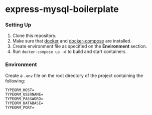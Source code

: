 # express-mysql-boilerplate

### Setting Up
1. Clone this repository.
2. Make sure that [docker](https://docs.docker.com/get-docker/) and [docker-compose](https://docs.docker.com/compose/install/) are installed.
3. Create environment file as specified on the **Environment** section.
4. Run `docker-compose up -d` to build and start containers.

### Environment
Create a `.env` file on the root directory of the project containing the following:
```
TYPEORM_HOST=
TYPEORM_USERNAME=
TYPEORM_PASSWORD=
TYPEORM_DATABASE=
TYPEORM_PORT=
```
